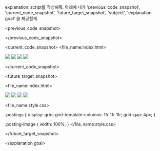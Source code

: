 explanation_script를 작성해줘. 아래에 내가 'previous_code_snapshot', 'current_code_snapshot',
'future_target_snapshot', 'subject', 'explanation goal' 을 제공할게.

<previous_code_snapshot>

</previous_code_snapshot>

<current_code_snapshot>
<file_name:index.html>
  <div class="postings">
    <img src="./01.jpg" class="posting-image" />
    <img src="./01.jpg" class="posting-image" />
    <img src="./01.jpg" class="posting-image" />
    <img src="./01.jpg" class="posting-image" />
  </div>
</file_name:index.html>

</current_code_snapshot>

<future_target_snapshot>

<file_name:index.html>
  <div class="postings">
    <img src="./01.jpg" class="posting-image" />
    <img src="./01.jpg" class="posting-image" />
    <img src="./01.jpg" class="posting-image" />
    <img src="./01.jpg" class="posting-image" />
  </div>
</file_name:index.html>

<file_name:style.css>

.postings {
  display: grid;
  grid-template-columns: 1fr 1fr 1fr;
  grid-gap: 4px;
}

.posting-image {
  width: 100%;
}
</file_name:style.css>

</future_target_snapshot>

<subject>  </subject>

<explanation goal> 

</explanation goal>

<script tone>

유치원 선생님처럼 친절하고 따뜻한 말투, 초보자에게 수업을 하기 위해 기초적인 내용까지 꼼꼼히 설명하고 넘어가는 선생님같은 말투. 하나라도 더 알려주고 싶어하는 멘토의 마음가짐을 가지고 있어요. "~합니다"체가 아니라 "~해요"체를 전체 문단의 70%이상 으로 구성하는 것이 좋아요.

</script tone>